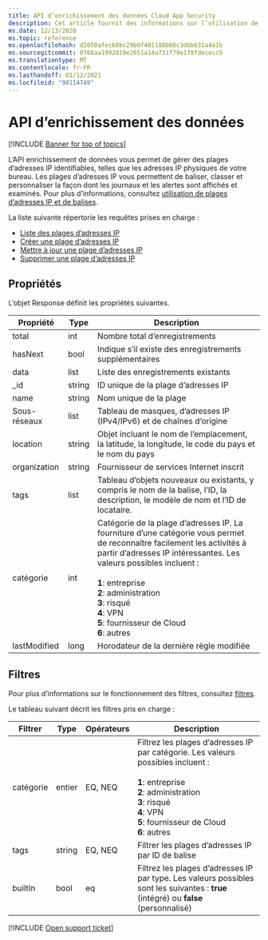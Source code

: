 ```yaml
---
title: API d’enrichissement des données Cloud App Security
description: Cet article fournit des informations sur l’utilisation de l’API d’enrichissement des données.
ms.date: 12/13/2020
ms.topic: reference
ms.openlocfilehash: d2050afec68bc29b0f401188b60c3dbb631a4a1b
ms.sourcegitcommit: 0768aa1992819e2651a14a731f79e178fdececc5
ms.translationtype: MT
ms.contentlocale: fr-FR
ms.lasthandoff: 01/12/2021
ms.locfileid: "98114749"
---
```

# <a name="data-enrichment-api"></a>API d’enrichissement des données

[!INCLUDE [Banner for top of topics](includes/banner.md)]

L’API enrichissement de données vous permet de gérer des plages d’adresses IP identifiables, telles que les adresses IP physiques de votre bureau. Les plages d’adresses IP vous permettent de baliser, classer et personnaliser la façon dont les journaux et les alertes sont affichés et examinés. Pour plus d’informations, consultez [utilisation de plages d’adresses IP et de balises](ip-tags.md).

La liste suivante répertorie les requêtes prises en charge :

- [Liste des plages d’adresses IP](api-data-enrichment-list.md)
- [Créer une plage d’adresses IP](api-data-enrichment-create.md)
- [Mettre à jour une plage d’adresses IP](api-data-enrichment-update.md)
- [Supprimer une plage d’adresses IP](api-data-enrichment-delete.md)

## <a name="properties"></a>Propriétés

L’objet Response définit les propriétés suivantes.

| Propriété | Type | Description |
| --- | --- | --- |
| total | int | Nombre total d’enregistrements |
| hasNext | bool | Indique s’il existe des enregistrements supplémentaires |
| data | list | Liste des enregistrements existants |
| _id | string | ID unique de la plage d’adresses IP |
| name | string | Nom unique de la plage |
| Sous-réseaux | list | Tableau de masques, d’adresses IP (IPv4/IPv6) et de chaînes d’origine |
| location | string | Objet incluant le nom de l’emplacement, la latitude, la longitude, le code du pays et le nom du pays |
| organization | string | Fournisseur de services Internet inscrit |
| tags| list | Tableau d’objets nouveaux ou existants, y compris le nom de la balise, l’ID, la description, le modèle de nom et l’ID de locataire. |
| catégorie | int | Catégorie de la plage d’adresses IP. La fourniture d’une catégorie vous permet de reconnaître facilement les activités à partir d’adresses IP intéressantes. Les valeurs possibles incluent :<br /><br />**1**: entreprise<br />**2**: administration<br />**3**: risqué<br />**4**: VPN<br />**5**: fournisseur de Cloud<br />**6**: autres |
| lastModified | long | Horodateur de la dernière règle modifiée |

## <a name="filters"></a>Filtres

Pour plus d’informations sur le fonctionnement des filtres, consultez [filtres](api-introduction.md#filters).

Le tableau suivant décrit les filtres pris en charge :

| Filtrer | Type | Opérateurs | Description |
| --- | --- | --- | --- |
| catégorie | entier | EQ, NEQ | Filtrez les plages d’adresses IP par catégorie. Les valeurs possibles incluent :<br /><br />**1**: entreprise<br />**2**: administration<br />**3**: risqué<br />**4**: VPN<br />**5**: fournisseur de Cloud<br />**6**: autres |
| tags | string | EQ, NEQ | Filtrer les plages d’adresses IP par ID de balise |
| builtIn | bool | eq | Filtrez les plages d’adresses IP par type. Les valeurs possibles sont les suivantes : **true** (intégré) ou **false** (personnalisé) |

[!INCLUDE [Open support ticket](includes/support.md)]
